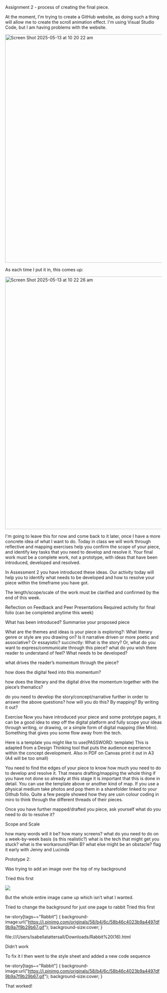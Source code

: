 Assignment 2 - process of creating the final piece.

At the moment, I'm trying to create a GitHub website, as doing such a thing will allow me to create the scroll animation effect. I'm using Visual Studio Code, but I am having problems with the website.

<img width="735" alt="Screen Shot 2025-05-13 at 10 20 22 am" src="https://github.com/user-attachments/assets/ca9da766-2385-46cf-b58d-cab62a98b864" />

As each time I put it in, this comes up:

<img width="813" alt="Screen Shot 2025-05-13 at 10 22 26 am" src="https://github.com/user-attachments/assets/be7de964-2e1c-4647-ac98-6e1bf3825e05" />

I'm going to leave this for now and come back to it later, once I have a more concrete idea of what I want to do.
Today in class we will work through reflective and mapping exercises help you confirm the scope of your piece, and identify key tasks that you need to develop and resolve it. Your final work must be a complete work, not a prototype, with ideas that have been introduced, developed and resolved.

In Assessment 2 you have introduced these ideas. Our activity today will help you to identify what needs to be developed and how to resolve your piece within the timeframe you have got.

The length/scope/scale of the work must be clarified and confirmed by the end of this week.

Reflection on Feedback and Peer Presentations Required activity for final folio (can be completed anytime this week)

What has been introduced? Summarise your proposed piece

What are the themes and ideas is your piece is exploring?:
What literary genre or style are you drawing on? Is it narrative driven or more poetic and associative? Or essayistic?
succinctly: What is the story? Or, what do you want to express/communicate through this piece?
what do you wish there reader to understand of feel?
What needs to be developed?

what drives the reader’s momentum through the piece?

how does the digital feed into this momentum?

how does the literary and the digital drive the momentum together with the piece’s thematics?

do you need to develop the story/concept/narrative further in order to answer the above questions? how will you do this? By mapping? By writing it out?

Exercise Now you have introduced your piece and some prototype pages, it can be a good idea to step off the digital platform and fully scope your ideas through writing, or drawing, or a simple form of digital mapping (like Miro). Something that gives you some flow away from the tech.

Here is a template you might like to use(PASSWORD: template) This is adapted from a Design Thinking tool that puts the audience experience within the concept development. Also in PDF on Canvas print it out in A3 (A4 will be too small)

You need to find the edges of your piece to know how much you need to do to develop and resolve it. That means drafting/mapping the whole thing if you have not done so already at this stage it is important that this is done in detail. You can use the template above or another kind of map. If you use a physical medium take photos and pop them in a sharefolder linked to your Github folio. Quite a few people showed how they are usin colour coding in miro to think through the different threads of their pieces.

Once you have further mapped/drafted you piece, ask yourself what do you need to do to resolve it?

Scope and Scale

how many words will it be?
how many screens?
what do you need to do on a week-by-week basis (is this realistic?)
what is the tech that might get you stuck? what is the workaround/Plan B?
what else might be an obstacle? flag it early with Jenny and Lucinda


Prototype 2: 


Was trying to add an image over the top of my background 

Tried this first 

<img src= "https://img.freepik.com/premium-vector/cute-vector-illustration-bunny-children-book_925324-13443.jpg?semt=ais_hybrid&w=740">

But the whole entire image came up which isn’t what I wanted.


Tried to change the background for just one page to rabbit 
Tried this first

tw-story[tags~="Rabbit"] {
 background-image:url("https://i.pinimg.com/originals/58/b4/6c/58b46c4023b9a4497df9b9a7f9b29b67.gif");
 background-size:cover;
}

file:///Users/isabellatattersall/Downloads/Rabbit%20(16).html 

Didn’t work

To fix it I then went to the style sheet and added a new code sequence 

tw-story[tags~="Rabbit"] {
 background-image:url("https://i.pinimg.com/originals/58/b4/6c/58b46c4023b9a4497df9b9a7f9b29b67.gif");
 background-size:cover;
}

That worked!
